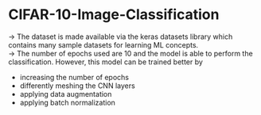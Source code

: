 # CIFAR-10-Image-Classification

-> The dataset is made available via the keras datasets library which contains many sample datasets for learning ML concepts.     
-> The number of epochs used are 10 and the model is able to perform the classification. However, this model can be trained better by
  - increasing the number of epochs
  - differently meshing the CNN layers
  - applying data augmentation
  - applying batch normalization
